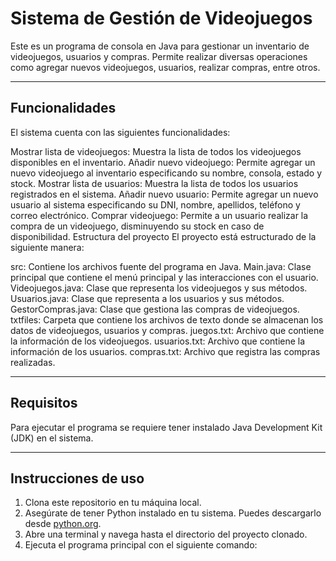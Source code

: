 # Sistema de Gestión de Videojuegos
Este es un programa de consola en Java para gestionar un inventario de videojuegos, usuarios y compras. Permite realizar diversas operaciones como agregar nuevos videojuegos, usuarios, realizar compras, entre otros.

---------------------------------------------------------------------------------------------------------------------
## Funcionalidades
El sistema cuenta con las siguientes funcionalidades:

Mostrar lista de videojuegos: Muestra la lista de todos los videojuegos disponibles en el inventario.
Añadir nuevo videojuego: Permite agregar un nuevo videojuego al inventario especificando su nombre, consola, estado y stock.
Mostrar lista de usuarios: Muestra la lista de todos los usuarios registrados en el sistema.
Añadir nuevo usuario: Permite agregar un nuevo usuario al sistema especificando su DNI, nombre, apellidos, teléfono y correo electrónico.
Comprar videojuego: Permite a un usuario realizar la compra de un videojuego, disminuyendo su stock en caso de disponibilidad.
Estructura del proyecto
El proyecto está estructurado de la siguiente manera:

src: Contiene los archivos fuente del programa en Java.
Main.java: Clase principal que contiene el menú principal y las interacciones con el usuario.
Videojuegos.java: Clase que representa los videojuegos y sus métodos.
Usuarios.java: Clase que representa a los usuarios y sus métodos.
GestorCompras.java: Clase que gestiona las compras de videojuegos.
txtfiles: Carpeta que contiene los archivos de texto donde se almacenan los datos de videojuegos, usuarios y compras.
juegos.txt: Archivo que contiene la información de los videojuegos.
usuarios.txt: Archivo que contiene la información de los usuarios.
compras.txt: Archivo que registra las compras realizadas.

---------------------------------------------------------------------------------------------------------------------

## Requisitos
Para ejecutar el programa se requiere tener instalado Java Development Kit (JDK) en el sistema.

---------------------------------------------------------------------------------------------------------------------

## Instrucciones de uso

1. Clona este repositorio en tu máquina local.
2. Asegúrate de tener Python instalado en tu sistema. Puedes descargarlo desde [python.org](https://www.python.org/downloads/).
3. Abre una terminal y navega hasta el directorio del proyecto clonado.
4. Ejecuta el programa principal con el siguiente comando:

